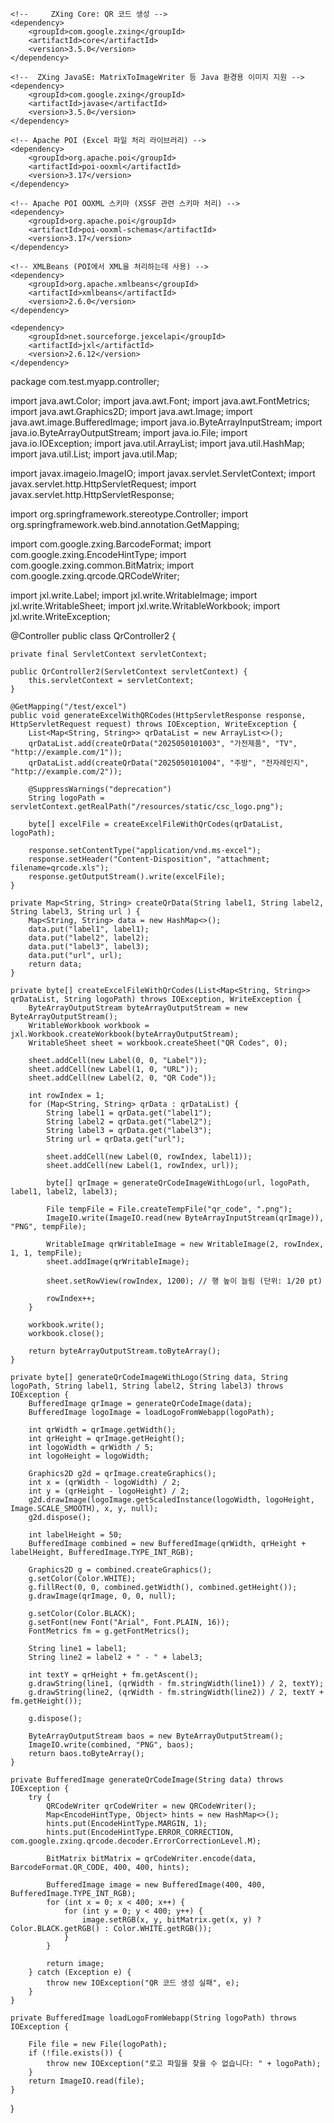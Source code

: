 	<!--     ZXing Core: QR 코드 생성 -->
	<dependency>
    	<groupId>com.google.zxing</groupId>
    	<artifactId>core</artifactId>
    	<version>3.5.0</version>
	</dependency> 
	
	<!--  ZXing JavaSE: MatrixToImageWriter 등 Java 환경용 이미지 지원 -->
	<dependency>
    	<groupId>com.google.zxing</groupId>
    	<artifactId>javase</artifactId>
    	<version>3.5.0</version>
	</dependency>

	<!-- Apache POI (Excel 파일 처리 라이브러리) -->
	<dependency>
	    <groupId>org.apache.poi</groupId>
	    <artifactId>poi-ooxml</artifactId>
	    <version>3.17</version>
	</dependency>
	
	<!-- Apache POI OOXML 스키마 (XSSF 관련 스키마 처리) -->
	<dependency>
	    <groupId>org.apache.poi</groupId>
	    <artifactId>poi-ooxml-schemas</artifactId>
	    <version>3.17</version>
	</dependency>

	<!-- XMLBeans (POI에서 XML을 처리하는데 사용) -->
	<dependency>
	    <groupId>org.apache.xmlbeans</groupId>
	    <artifactId>xmlbeans</artifactId>
	    <version>2.6.0</version>
	</dependency>
	
	<dependency>
	    <groupId>net.sourceforge.jexcelapi</groupId>
	    <artifactId>jxl</artifactId>
	    <version>2.6.12</version>
	</dependency>




 package com.test.myapp.controller;

import java.awt.Color;
import java.awt.Font;
import java.awt.FontMetrics;
import java.awt.Graphics2D;
import java.awt.Image;
import java.awt.image.BufferedImage;
import java.io.ByteArrayInputStream;
import java.io.ByteArrayOutputStream;
import java.io.File;
import java.io.IOException;
import java.util.ArrayList;
import java.util.HashMap;
import java.util.List;
import java.util.Map;

import javax.imageio.ImageIO;
import javax.servlet.ServletContext;
import javax.servlet.http.HttpServletRequest;
import javax.servlet.http.HttpServletResponse;

import org.springframework.stereotype.Controller;
import org.springframework.web.bind.annotation.GetMapping;

import com.google.zxing.BarcodeFormat;
import com.google.zxing.EncodeHintType;
import com.google.zxing.common.BitMatrix;
import com.google.zxing.qrcode.QRCodeWriter;

import jxl.write.Label;
import jxl.write.WritableImage;
import jxl.write.WritableSheet;
import jxl.write.WritableWorkbook;
import jxl.write.WriteException;

@Controller
public class QrController2 {

    private final ServletContext servletContext;

    public QrController2(ServletContext servletContext) {
        this.servletContext = servletContext;
    }

    @GetMapping("/test/excel")
    public void generateExcelWithQRCodes(HttpServletResponse response, HttpServletRequest request) throws IOException, WriteException {
        List<Map<String, String>> qrDataList = new ArrayList<>();
        qrDataList.add(createQrData("2025050101003", "가전제품", "TV", "http://example.com/1"));
        qrDataList.add(createQrData("2025050101004", "주방", "전자레인지", "http://example.com/2"));

        @SuppressWarnings("deprecation")
        String logoPath = servletContext.getRealPath("/resources/static/csc_logo.png");
        
        byte[] excelFile = createExcelFileWithQrCodes(qrDataList, logoPath);

        response.setContentType("application/vnd.ms-excel");
        response.setHeader("Content-Disposition", "attachment; filename=qrcode.xls");
        response.getOutputStream().write(excelFile);
    }

    private Map<String, String> createQrData(String label1, String label2, String label3, String url ) {
        Map<String, String> data = new HashMap<>();
        data.put("label1", label1);
        data.put("label2", label2);
        data.put("label3", label3);
        data.put("url", url);
        return data;
    }

    private byte[] createExcelFileWithQrCodes(List<Map<String, String>> qrDataList, String logoPath) throws IOException, WriteException {
        ByteArrayOutputStream byteArrayOutputStream = new ByteArrayOutputStream();
        WritableWorkbook workbook = jxl.Workbook.createWorkbook(byteArrayOutputStream);
        WritableSheet sheet = workbook.createSheet("QR Codes", 0);

        sheet.addCell(new Label(0, 0, "Label"));
        sheet.addCell(new Label(1, 0, "URL"));
        sheet.addCell(new Label(2, 0, "QR Code"));

        int rowIndex = 1;
        for (Map<String, String> qrData : qrDataList) {
            String label1 = qrData.get("label1");
            String label2 = qrData.get("label2");
            String label3 = qrData.get("label3");
            String url = qrData.get("url");

            sheet.addCell(new Label(0, rowIndex, label1));
            sheet.addCell(new Label(1, rowIndex, url));

            byte[] qrImage = generateQrCodeImageWithLogo(url, logoPath, label1, label2, label3);

            File tempFile = File.createTempFile("qr_code", ".png");
            ImageIO.write(ImageIO.read(new ByteArrayInputStream(qrImage)), "PNG", tempFile);

            WritableImage qrWritableImage = new WritableImage(2, rowIndex, 1, 1, tempFile);
            sheet.addImage(qrWritableImage);

            sheet.setRowView(rowIndex, 1200); // 행 높이 늘림 (단위: 1/20 pt)

            rowIndex++;
        }

        workbook.write();
        workbook.close();

        return byteArrayOutputStream.toByteArray();
    }

    private byte[] generateQrCodeImageWithLogo(String data, String logoPath, String label1, String label2, String label3) throws IOException {
        BufferedImage qrImage = generateQrCodeImage(data);
        BufferedImage logoImage = loadLogoFromWebapp(logoPath);

        int qrWidth = qrImage.getWidth();
        int qrHeight = qrImage.getHeight();
        int logoWidth = qrWidth / 5;
        int logoHeight = logoWidth;

        Graphics2D g2d = qrImage.createGraphics();
        int x = (qrWidth - logoWidth) / 2;
        int y = (qrHeight - logoHeight) / 2;
        g2d.drawImage(logoImage.getScaledInstance(logoWidth, logoHeight, Image.SCALE_SMOOTH), x, y, null);
        g2d.dispose();

        int labelHeight = 50;
        BufferedImage combined = new BufferedImage(qrWidth, qrHeight + labelHeight, BufferedImage.TYPE_INT_RGB);

        Graphics2D g = combined.createGraphics();
        g.setColor(Color.WHITE);
        g.fillRect(0, 0, combined.getWidth(), combined.getHeight());
        g.drawImage(qrImage, 0, 0, null);

        g.setColor(Color.BLACK);
        g.setFont(new Font("Arial", Font.PLAIN, 16));
        FontMetrics fm = g.getFontMetrics();

        String line1 = label1;
        String line2 = label2 + " - " + label3;

        int textY = qrHeight + fm.getAscent();
        g.drawString(line1, (qrWidth - fm.stringWidth(line1)) / 2, textY);
        g.drawString(line2, (qrWidth - fm.stringWidth(line2)) / 2, textY + fm.getHeight());

        g.dispose();

        ByteArrayOutputStream baos = new ByteArrayOutputStream();
        ImageIO.write(combined, "PNG", baos);
        return baos.toByteArray();
    }

    private BufferedImage generateQrCodeImage(String data) throws IOException {
        try {
            QRCodeWriter qrCodeWriter = new QRCodeWriter();
            Map<EncodeHintType, Object> hints = new HashMap<>();
            hints.put(EncodeHintType.MARGIN, 1);
            hints.put(EncodeHintType.ERROR_CORRECTION, com.google.zxing.qrcode.decoder.ErrorCorrectionLevel.M);

            BitMatrix bitMatrix = qrCodeWriter.encode(data, BarcodeFormat.QR_CODE, 400, 400, hints);

            BufferedImage image = new BufferedImage(400, 400, BufferedImage.TYPE_INT_RGB);
            for (int x = 0; x < 400; x++) {
                for (int y = 0; y < 400; y++) {
                    image.setRGB(x, y, bitMatrix.get(x, y) ? Color.BLACK.getRGB() : Color.WHITE.getRGB());
                }
            }

            return image;
        } catch (Exception e) {
            throw new IOException("QR 코드 생성 실패", e);
        }
    }

    private BufferedImage loadLogoFromWebapp(String logoPath) throws IOException {
    	
        File file = new File(logoPath);
        if (!file.exists()) {
            throw new IOException("로고 파일을 찾을 수 없습니다: " + logoPath);
        }
        return ImageIO.read(file);
    }
}

